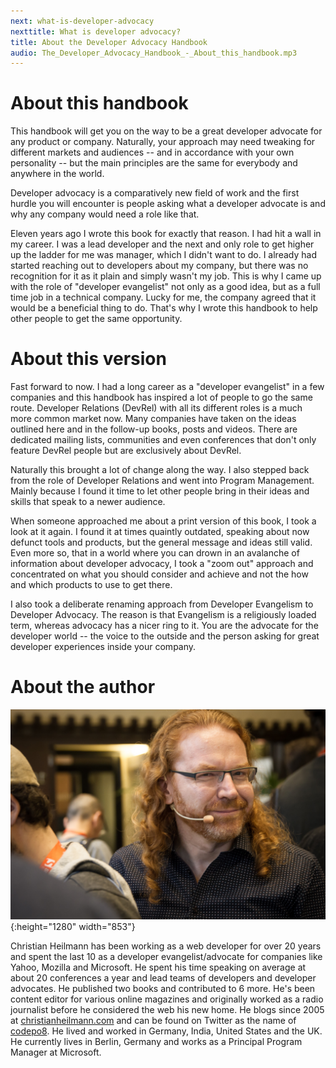 ```yaml
---
next: what-is-developer-advocacy
nexttitle: What is developer advocacy?
title: About the Developer Advocacy Handbook
audio: The_Developer_Advocacy_Handbook_-_About_this_handbook.mp3
---
```

# About this handbook

This handbook will get you on the way to be a great developer advocate
for any product or company. Naturally, your approach may need tweaking for
different markets and audiences -- and in accordance with your own
personality -- but the main principles are the same for everybody and
anywhere in the world.

Developer advocacy is a comparatively new field of work and the first
hurdle you will encounter is people asking what a developer advocate is
and why any company would need a role like that.

Eleven years ago I wrote this book for exactly that reason. I had hit a
wall in my career. I was a lead developer and the next and only role to
get higher up the ladder for me was manager, which I didn't want to do.
I already had started reaching out to developers about my company, but
there was no recognition for it as it plain and simply wasn't
my job. This is why I came up with the role of "developer evangelist"
not only as a good idea, but as a full time job in a technical company.
Lucky for me, the company agreed that it would be a beneficial thing to
do. That's why I wrote this handbook to help other people to get the
same opportunity.

# About this version

Fast forward to now. I had a long career as a "developer evangelist" in
a few companies and this handbook has inspired a lot of people to go the
same route. Developer Relations (DevRel) with all its different roles is
a much more common market now. Many companies have taken on the ideas
outlined here and in the follow-up books, posts and videos. 
There are dedicated mailing lists, communities and even
conferences that don't only feature DevRel people but are exclusively about
DevRel.

Naturally this brought a lot of change along the way. I also stepped
back from the role of Developer Relations and went into Program
Management. Mainly because I found it time to let other people bring in their
ideas and skills that speak to a newer audience.

When someone approached me about a print version of this book, I took a
look at it again. I found it at times quaintly outdated, speaking about
now defunct tools and products, but the general message and ideas still
valid. Even more so, that in a world where you can drown in an avalanche
of information about developer advocacy, I took a "zoom out" approach
and concentrated on what you should consider and achieve and not the how
and which products to use to get there.

I also took a deliberate renaming approach from Developer Evangelism to
Developer Advocacy. The reason is that Evangelism is a religiously
loaded term, whereas advocacy has a nicer ring to it. You are the
advocate for the developer world -- the voice to the outside and the
person asking for great developer experiences inside your company.

# About the author

![Christian Heilmann](images/chris-heilmann-dotted-shirt-microphone.jpg){:height="1280" width="853"}

Christian Heilmann has been working as a web developer for over 20 years
and spent the last 10 as a developer evangelist/advocate for companies
like Yahoo, Mozilla and Microsoft. He spent his time speaking on average
at about 20 conferences a year and lead teams of developers and
developer advocates. He published two books and contributed to 6 more.
He's been content editor for various online magazines and originally
worked as a radio journalist before he considered the web his new home.
He blogs since 2005 at [christianheilmann.com](https://christianheilmann.com) 
and can be found on Twitter as the name of [codepo8](https://twitter.com/codepo8). 
He lived and worked in Germany, India, United States and the UK. 
He currently lives in Berlin, Germany and works as a Principal Program Manager at Microsoft.
